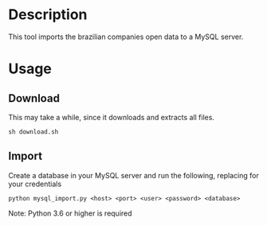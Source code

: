 # Description
This tool imports the brazilian companies open data to a MySQL server.

# Usage

## Download

This may take a while, since it downloads and extracts all files.
```
sh download.sh
```

## Import
Create a database in your MySQL server and run the following, replacing for your credentials
```
python mysql_import.py <host> <port> <user> <password> <database>
```
Note: Python 3.6 or higher is required
